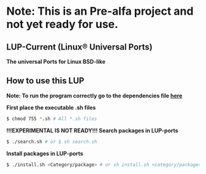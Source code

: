 # Note: This is an Pre-alfa project and not yet ready for use.
## LUP-Current (Linux® Universal Ports)
**The universal Ports for Linux BSD-like**
## How to use this LUP

**Note: To run the program correctly go to the dependencies file [here](docs/DEPENDENCIES.md)**

**First place the executable .sh files**
```bash
$ chmod 755 *.sh # All *.sh files
```

**!!!EXPERIMENTAL IS NOT READY!!! Search packages in LUP-ports**
```bash
$ ./search.sh # or $ sh search.sh
```
**Install packages in LUP-ports**
```bash
$ ./install.sh <Category/package> # or sh install.sh <category/package>
```

